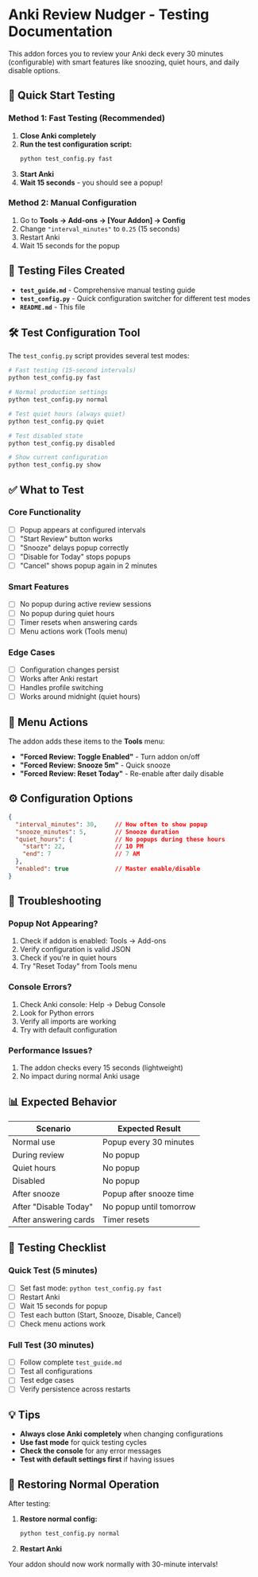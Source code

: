 # Anki Review Nudger - Testing Documentation

This addon forces you to review your Anki deck every 30 minutes (configurable) with smart features like snoozing, quiet hours, and daily disable options.

## 🚀 Quick Start Testing

### Method 1: Fast Testing (Recommended)
1. **Close Anki completely**
2. **Run the test configuration script:**
   ```bash
   python test_config.py fast
   ```
3. **Start Anki**
4. **Wait 15 seconds** - you should see a popup!

### Method 2: Manual Configuration
1. Go to **Tools → Add-ons → [Your Addon] → Config**
2. Change `"interval_minutes"` to `0.25` (15 seconds)
3. Restart Anki
4. Wait 15 seconds for the popup

## 📁 Testing Files Created

- **`test_guide.md`** - Comprehensive manual testing guide
- **`test_config.py`** - Quick configuration switcher for different test modes
- **`README.md`** - This file

## 🛠️ Test Configuration Tool

The `test_config.py` script provides several test modes:

```bash
# Fast testing (15-second intervals)
python test_config.py fast

# Normal production settings
python test_config.py normal

# Test quiet hours (always quiet)
python test_config.py quiet

# Test disabled state
python test_config.py disabled

# Show current configuration
python test_config.py show
```

## ✅ What to Test

### Core Functionality
- [ ] Popup appears at configured intervals
- [ ] "Start Review" button works
- [ ] "Snooze" delays popup correctly
- [ ] "Disable for Today" stops popups
- [ ] "Cancel" shows popup again in 2 minutes

### Smart Features
- [ ] No popup during active review sessions
- [ ] No popup during quiet hours
- [ ] Timer resets when answering cards
- [ ] Menu actions work (Tools menu)

### Edge Cases
- [ ] Configuration changes persist
- [ ] Works after Anki restart
- [ ] Handles profile switching
- [ ] Works around midnight (quiet hours)

## 🔧 Menu Actions

The addon adds these items to the **Tools** menu:

- **"Forced Review: Toggle Enabled"** - Turn addon on/off
- **"Forced Review: Snooze 5m"** - Quick snooze
- **"Forced Review: Reset Today"** - Re-enable after daily disable

## ⚙️ Configuration Options

```json
{
  "interval_minutes": 30,     // How often to show popup
  "snooze_minutes": 5,        // Snooze duration
  "quiet_hours": {            // No popups during these hours
    "start": 22,              // 10 PM
    "end": 7                  // 7 AM
  },
  "enabled": true             // Master enable/disable
}
```

## 🚨 Troubleshooting

### Popup Not Appearing?
1. Check if addon is enabled: Tools → Add-ons
2. Verify configuration is valid JSON
3. Check if you're in quiet hours
4. Try "Reset Today" from Tools menu

### Console Errors?
1. Check Anki console: Help → Debug Console
2. Look for Python errors
3. Verify all imports are working
4. Try with default configuration

### Performance Issues?
1. The addon checks every 15 seconds (lightweight)
2. No impact during normal Anki usage

## 📊 Expected Behavior

| Scenario | Expected Result |
|----------|----------------|
| Normal use | Popup every 30 minutes |
| During review | No popup |
| Quiet hours | No popup |
| Disabled | No popup |
| After snooze | Popup after snooze time |
| After "Disable Today" | No popup until tomorrow |
| After answering cards | Timer resets |

## 🎯 Testing Checklist

### Quick Test (5 minutes)
- [ ] Set fast mode: `python test_config.py fast`
- [ ] Restart Anki
- [ ] Wait 15 seconds for popup
- [ ] Test each button (Start, Snooze, Disable, Cancel)
- [ ] Check menu actions work

### Full Test (30 minutes)
- [ ] Follow complete `test_guide.md`
- [ ] Test all configurations
- [ ] Test edge cases
- [ ] Verify persistence across restarts

## 💡 Tips

- **Always close Anki completely** when changing configurations
- **Use fast mode** for quick testing cycles
- **Check the console** for any error messages
- **Test with default settings first** if having issues

## 🔄 Restoring Normal Operation

After testing:

1. **Restore normal config:**
   ```bash
   python test_config.py normal
   ```
2. **Restart Anki**

Your addon should now work normally with 30-minute intervals!